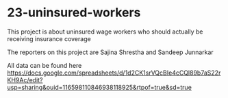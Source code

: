 # 23-uninsured-workers

This project is about uninsured wage workers who should actually be receiving insurance coverage

The reporters on this project are Sajina Shrestha and Sandeep Junnarkar

All data can be found here 
https://docs.google.com/spreadsheets/d/1d2CK1srVQcBIe4cCQl89b7aS22rKH9Ac/edit?usp=sharing&ouid=116598110846938118925&rtpof=true&sd=true 

